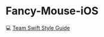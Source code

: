 # Fancy-Mouse-iOS

💻 [Team Swift Style Guide](https://github.com/Nexters/Fancy-Mouse-iOS/wiki/팀-Swift-Style-Guide)
